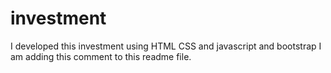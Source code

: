 # investment
I developed this investment using HTML CSS and javascript and bootstrap
I am adding this comment to this readme file.